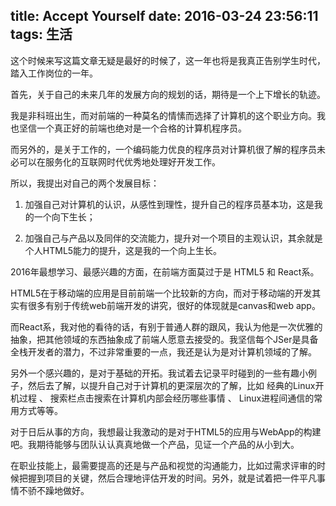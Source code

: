 title: Accept Yourself
date: 2016-03-24 23:56:11
tags: 生活
---

这个时候来写这篇文章无疑是最好的时候了，这一年也将是我真正告别学生时代，踏入工作岗位的一年。

<!--more-->

首先，关于自己的未来几年的发展方向的规划的话，期待是一个上下增长的轨迹。

我是非科班出生，而对前端的一种莫名的情愫而选择了计算机的这个职业方向。我也坚信一个真正好的前端也绝对是一个合格的计算机程序员。

而另外的，是关于工作的，一个编码能力优良的程序员对计算机很了解的程序员未必可以在服务化的互联网时代优秀地处理好开发工作。

所以，我提出对自己的两个发展目标：

1. 加强自己对计算机的认识，从感性到理性，提升自己的程序员基本功，这是我的一个向下生长；

2. 加强自己与产品以及同伴的交流能力，提升对一个项目的主观认识，其余就是个人HTML5能力的提升，这是我的一个向上生长。

2016年最想学习、最感兴趣的方面，在前端方面莫过于是 HTML5 和 React系。

HTML5在于移动端的应用是目前前端一个比较新的方向，而对于移动端的开发其实有很多有别于传统web前端开发的讲究，很好的体现就是canvas和web app。

而React系，我对他的看待的话，有别于普通人群的跟风，我认为他是一次优雅的抽象，把其他领域的东西抽象成了前端人愿意去接受的。我坚信每个JSer是具备全栈开发者的潜力，不过非常重要的一点，我还是认为是对计算机领域的了解。

另外一个感兴趣的，是对于基础的开拓。我试着去记录平时碰到的一些有趣小例子，然后去了解，以提升自己对于计算机的更深层次的了解，比如 经典的Linux开机过程 、 搜索栏点击搜索在计算机内部会经历哪些事情 、 Linux进程间通信的常用方式等等。

对于日后从事的方向，我想最让我激动的是对于HTML5的应用与WebApp的构建吧。我期待能够与团队认认真真地做一个产品，见证一个产品的从小到大。

在职业技能上，最需要提高的还是与产品和视觉的沟通能力，比如过需求评审的时候把握到项目的关键，然后合理地评估开发的时间。另外，就是试着把一件平凡事情不骄不躁地做好。

